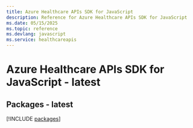 ```yaml
---
title: Azure Healthcare APIs SDK for JavaScript
description: Reference for Azure Healthcare APIs SDK for JavaScript
ms.date: 05/15/2025
ms.topic: reference
ms.devlang: javascript
ms.service: healthcareapis
---
```

# Azure Healthcare APIs SDK for JavaScript - latest
## Packages - latest
[!INCLUDE [packages](healthcare-apis-index.md)]